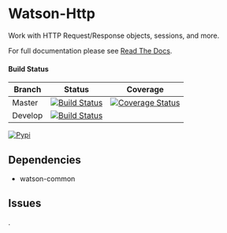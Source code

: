 # Watson-Http

Work with HTTP Request/Response objects, sessions, and more.

For full documentation please see [Read The Docs](https://readthedocs.org/projects/watson-http/).

#### Build Status

Branch | Status | Coverage
------------ | ------------- | -------------
Master | [![Build Status](https://api.travis-ci.org/bespohk/watson-http.png?branch=master)](https://travis-ci.org/bespohk/watson-http) | [![Coverage Status](https://coveralls.io/repos/bespohk/watson-http/badge.png)](https://coveralls.io/r/bespohk/watson-http)
Develop | [![Build Status](https://api.travis-ci.org/bespohk/watson-http.png?branch=develop)](https://travis-ci.org/bespohk/watson-http) |

[![Pypi](https://pypip.in/v/watson-http/badge.png)](https://crate.io/packages/watson-http/)

## Dependencies

* watson-common

## Issues

.
